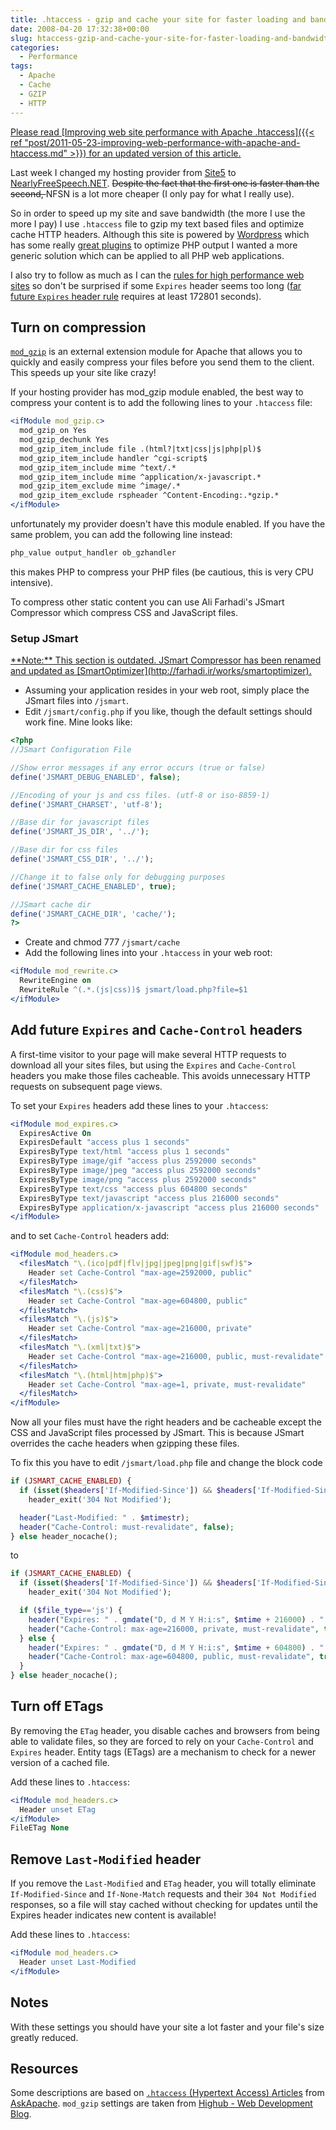 ```yaml
---
title: .htaccess - gzip and cache your site for faster loading and bandwidth saving
date: 2008-04-20 17:32:38+00:00
slug: htaccess-gzip-and-cache-your-site-for-faster-loading-and-bandwidth-saving
categories:
  - Performance
tags:
  - Apache
  - Cache
  - GZIP
  - HTTP
---
```


<ins datetime="2011-05-23T17:18:12+00:00">
  Please read [Improving web site performance with Apache .htaccess]({{< ref "post/2011-05-23-improving-web-performance-with-apache-and-htaccess.md" >}}) for an updated version of this article.
</ins>

Last week I changed my hosting provider from [Site5](http://www.site5.com/in.php?id=15543) to [NearlyFreeSpeech.NET](http://www.nearlyfreespeech.net/).
<del datetime="2009-01-01T23:00:43+00:00">Despite the fact that the first one is faster than the second, </del>NFSN is a lot more cheaper (I only pay for what I really use).

So in order to speed up my site and save bandwidth (the more I use the more I pay) I use `.htaccess` file to gzip my text based files and optimize cache HTTP headers.
Although this site is powered by [Wordpress](http://wordpress.org/) which has some really [great plugins](http://ocaoimh.ie/wp-super-cache/) to optimize PHP output I wanted a more generic solution which can be applied to all PHP web applications.

I also try to follow as much as I can the [rules for high performance web sites](http://developer.yahoo.com/performance/) so don't be surprised if some `Expires` header seems too long ([far future `Expires` header rule](http://developer.yahoo.com/performance/rules.html#expires) requires at least 172801 seconds).

<!--more-->

## Turn on compression

[`mod_gzip`](http://schroepl.net/projekte/mod_gzip/) is an external extension module for Apache that allows you to quickly and easily compress your files before you send them to the client. This speeds up your site like crazy!

If your hosting provider has mod_gzip module enabled, the best way to compress your content is to add the following lines to your `.htaccess` file:

```apache
<ifModule mod_gzip.c>
  mod_gzip_on Yes
  mod_gzip_dechunk Yes
  mod_gzip_item_include file .(html?|txt|css|js|php|pl)$
  mod_gzip_item_include handler ^cgi-script$
  mod_gzip_item_include mime ^text/.*
  mod_gzip_item_include mime ^application/x-javascript.*
  mod_gzip_item_exclude mime ^image/.*
  mod_gzip_item_exclude rspheader ^Content-Encoding:.*gzip.*
</ifModule>
```

unfortunately my provider doesn't have this module enabled. If you have the same problem, you can add the following line instead:

```apache
php_value output_handler ob_gzhandler
```

this makes PHP to compress your PHP files (be cautious, this is very CPU intensive).

To compress other static content you can use Ali Farhadi's JSmart Compressor which compress CSS and JavaScript files.

### Setup JSmart

<ins datetime="2010-12-06T01:00:20+00:00">
  **Note:** This section is outdated. JSmart Compressor has been renamed and updated as [SmartOptimizer](http://farhadi.ir/works/smartoptimizer).
</ins>

* Assuming your application resides in your web root, simply place the JSmart files into `/jsmart`.
* Edit `/jsmart/config.php` if you like, though the default settings should work fine. Mine looks like:

```php
<?php
//JSmart Configuration File

//Show error messages if any error occurs (true or false)
define('JSMART_DEBUG_ENABLED', false);

//Encoding of your js and css files. (utf-8 or iso-8859-1)
define('JSMART_CHARSET', 'utf-8');

//Base dir for javascript files
define('JSMART_JS_DIR', '../');

//Base dir for css files
define('JSMART_CSS_DIR', '../');

//Change it to false only for debugging purposes
define('JSMART_CACHE_ENABLED', true);

//JSmart cache dir
define('JSMART_CACHE_DIR', 'cache/');
?>
```

* Create and chmod 777 `/jsmart/cache`
* Add the following lines into your `.htaccess` in your web root:

```apache
<ifModule mod_rewrite.c>
  RewriteEngine on
  RewriteRule ^(.*.(js|css))$ jsmart/load.php?file=$1
</ifModule>
```

## Add future `Expires` and `Cache-Control` headers

A first-time visitor to your page will make several HTTP requests to download all your sites files, but using the `Expires` and `Cache-Control` headers you make those files cacheable. This avoids unnecessary HTTP requests on subsequent page views.

To set your `Expires` headers add these lines to your `.htaccess`:

```apache
<ifModule mod_expires.c>
  ExpiresActive On
  ExpiresDefault "access plus 1 seconds"
  ExpiresByType text/html "access plus 1 seconds"
  ExpiresByType image/gif "access plus 2592000 seconds"
  ExpiresByType image/jpeg "access plus 2592000 seconds"
  ExpiresByType image/png "access plus 2592000 seconds"
  ExpiresByType text/css "access plus 604800 seconds"
  ExpiresByType text/javascript "access plus 216000 seconds"
  ExpiresByType application/x-javascript "access plus 216000 seconds"
</ifModule>
```

and to set `Cache-Control` headers add:

```apache
<ifModule mod_headers.c>
  <filesMatch "\.(ico|pdf|flv|jpg|jpeg|png|gif|swf)$">
    Header set Cache-Control "max-age=2592000, public"
  </filesMatch>
  <filesMatch "\.(css)$">
    Header set Cache-Control "max-age=604800, public"
  </filesMatch>
  <filesMatch "\.(js)$">
    Header set Cache-Control "max-age=216000, private"
  </filesMatch>
  <filesMatch "\.(xml|txt)$">
    Header set Cache-Control "max-age=216000, public, must-revalidate"
  </filesMatch>
  <filesMatch "\.(html|htm|php)$">
    Header set Cache-Control "max-age=1, private, must-revalidate"
  </filesMatch>
</ifModule>
```

Now all your files must have the right headers and be cacheable except the CSS and JavaScript files processed by JSmart. This is because JSmart overrides the cache headers when gzipping these files.

To fix this you have to edit `/jsmart/load.php` file and change the block code

```php
if (JSMART_CACHE_ENABLED) {
  if (isset($headers['If-Modified-Since']) && $headers['If-Modified-Since'] == $mtimestr)
    header_exit('304 Not Modified');

  header("Last-Modified: " . $mtimestr);
  header("Cache-Control: must-revalidate", false);
} else header_nocache();
```

to

```php
if (JSMART_CACHE_ENABLED) {
  if (isset($headers['If-Modified-Since']) && $headers['If-Modified-Since'] == $mtimestr)
    header_exit('304 Not Modified');

  if ($file_type=='js') {
    header("Expires: " . gmdate("D, d M Y H:i:s", $mtime + 216000) . " GMT");
    header("Cache-Control: max-age=216000, private, must-revalidate", true);
  } else {
    header("Expires: " . gmdate("D, d M Y H:i:s", $mtime + 604800) . " GMT");
    header("Cache-Control: max-age=604800, public, must-revalidate", true);
  }
} else header_nocache();
```

## Turn off ETags

By removing the `ETag` header, you disable caches and browsers from being able to validate files, so they are forced to rely on your `Cache-Control` and `Expires` header.
Entity tags (ETags) are a mechanism to check for a newer version of a cached file.

Add these lines to `.htaccess`:

```apache
<ifModule mod_headers.c>
  Header unset ETag
</ifModule>
FileETag None
```

## Remove `Last-Modified` header

If you remove the `Last-Modified` and `ETag` header, you will totally eliminate `If-Modified-Since` and `If-None-Match` requests and their `304 Not Modified` responses, so a file will stay cached without checking for updates until the Expires header indicates new content is available!

Add these lines to `.htaccess`:

```apache
<ifModule mod_headers.c>
  Header unset Last-Modified
</ifModule>
```

## Notes

With these settings you should have your site a lot faster and your file's size greatly reduced.

## Resources

Some descriptions are based on [`.htaccess` (Hypertext Access) Articles](http://www.askapache.com/htaccess/) from [AskApache](http://www.askapache.com/).
`mod_gzip` settings are taken from [Highub - Web Development Blog](http://www.blog.highub.com/apache/htaccess-gzip-for-faster-loading-and-bandwidth-saving/).
